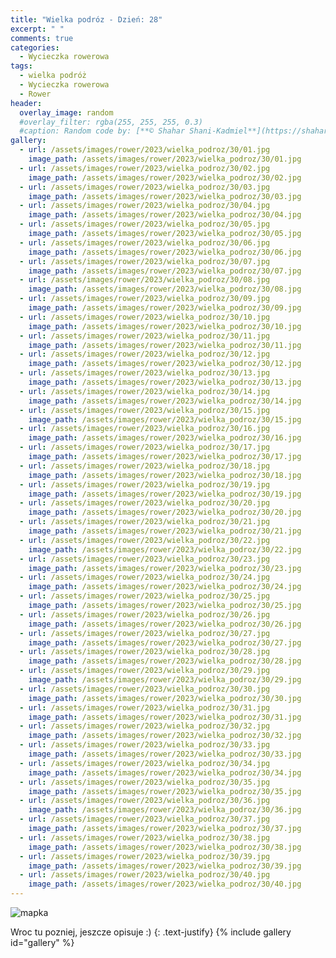 ```yaml
---
title: "Wielka podróz - Dzień: 28"
excerpt: " "
comments: true
categories:
  - Wycieczka rowerowa
tags:
  - wielka podróż
  - Wycieczka rowerowa
  - Rower
header:
  overlay_image: random
  #overlay_filter: rgba(255, 255, 255, 0.3)
  #caption: Random code by: [**© Shahar Shani-Kadmiel**](https://shaharkadmiel.github.io)"
gallery:
  - url: /assets/images/rower/2023/wielka_podroz/30/01.jpg
    image_path: /assets/images/rower/2023/wielka_podroz/30/01.jpg
  - url: /assets/images/rower/2023/wielka_podroz/30/02.jpg
    image_path: /assets/images/rower/2023/wielka_podroz/30/02.jpg
  - url: /assets/images/rower/2023/wielka_podroz/30/03.jpg
    image_path: /assets/images/rower/2023/wielka_podroz/30/03.jpg
  - url: /assets/images/rower/2023/wielka_podroz/30/04.jpg
    image_path: /assets/images/rower/2023/wielka_podroz/30/04.jpg
  - url: /assets/images/rower/2023/wielka_podroz/30/05.jpg
    image_path: /assets/images/rower/2023/wielka_podroz/30/05.jpg
  - url: /assets/images/rower/2023/wielka_podroz/30/06.jpg
    image_path: /assets/images/rower/2023/wielka_podroz/30/06.jpg
  - url: /assets/images/rower/2023/wielka_podroz/30/07.jpg
    image_path: /assets/images/rower/2023/wielka_podroz/30/07.jpg
  - url: /assets/images/rower/2023/wielka_podroz/30/08.jpg
    image_path: /assets/images/rower/2023/wielka_podroz/30/08.jpg
  - url: /assets/images/rower/2023/wielka_podroz/30/09.jpg
    image_path: /assets/images/rower/2023/wielka_podroz/30/09.jpg
  - url: /assets/images/rower/2023/wielka_podroz/30/10.jpg
    image_path: /assets/images/rower/2023/wielka_podroz/30/10.jpg
  - url: /assets/images/rower/2023/wielka_podroz/30/11.jpg
    image_path: /assets/images/rower/2023/wielka_podroz/30/11.jpg
  - url: /assets/images/rower/2023/wielka_podroz/30/12.jpg
    image_path: /assets/images/rower/2023/wielka_podroz/30/12.jpg
  - url: /assets/images/rower/2023/wielka_podroz/30/13.jpg
    image_path: /assets/images/rower/2023/wielka_podroz/30/13.jpg
  - url: /assets/images/rower/2023/wielka_podroz/30/14.jpg
    image_path: /assets/images/rower/2023/wielka_podroz/30/14.jpg
  - url: /assets/images/rower/2023/wielka_podroz/30/15.jpg
    image_path: /assets/images/rower/2023/wielka_podroz/30/15.jpg
  - url: /assets/images/rower/2023/wielka_podroz/30/16.jpg
    image_path: /assets/images/rower/2023/wielka_podroz/30/16.jpg
  - url: /assets/images/rower/2023/wielka_podroz/30/17.jpg
    image_path: /assets/images/rower/2023/wielka_podroz/30/17.jpg
  - url: /assets/images/rower/2023/wielka_podroz/30/18.jpg
    image_path: /assets/images/rower/2023/wielka_podroz/30/18.jpg
  - url: /assets/images/rower/2023/wielka_podroz/30/19.jpg
    image_path: /assets/images/rower/2023/wielka_podroz/30/19.jpg
  - url: /assets/images/rower/2023/wielka_podroz/30/20.jpg
    image_path: /assets/images/rower/2023/wielka_podroz/30/20.jpg
  - url: /assets/images/rower/2023/wielka_podroz/30/21.jpg
    image_path: /assets/images/rower/2023/wielka_podroz/30/21.jpg
  - url: /assets/images/rower/2023/wielka_podroz/30/22.jpg
    image_path: /assets/images/rower/2023/wielka_podroz/30/22.jpg
  - url: /assets/images/rower/2023/wielka_podroz/30/23.jpg
    image_path: /assets/images/rower/2023/wielka_podroz/30/23.jpg
  - url: /assets/images/rower/2023/wielka_podroz/30/24.jpg
    image_path: /assets/images/rower/2023/wielka_podroz/30/24.jpg
  - url: /assets/images/rower/2023/wielka_podroz/30/25.jpg
    image_path: /assets/images/rower/2023/wielka_podroz/30/25.jpg
  - url: /assets/images/rower/2023/wielka_podroz/30/26.jpg
    image_path: /assets/images/rower/2023/wielka_podroz/30/26.jpg
  - url: /assets/images/rower/2023/wielka_podroz/30/27.jpg
    image_path: /assets/images/rower/2023/wielka_podroz/30/27.jpg
  - url: /assets/images/rower/2023/wielka_podroz/30/28.jpg
    image_path: /assets/images/rower/2023/wielka_podroz/30/28.jpg
  - url: /assets/images/rower/2023/wielka_podroz/30/29.jpg
    image_path: /assets/images/rower/2023/wielka_podroz/30/29.jpg
  - url: /assets/images/rower/2023/wielka_podroz/30/30.jpg
    image_path: /assets/images/rower/2023/wielka_podroz/30/30.jpg
  - url: /assets/images/rower/2023/wielka_podroz/30/31.jpg
    image_path: /assets/images/rower/2023/wielka_podroz/30/31.jpg
  - url: /assets/images/rower/2023/wielka_podroz/30/32.jpg
    image_path: /assets/images/rower/2023/wielka_podroz/30/32.jpg
  - url: /assets/images/rower/2023/wielka_podroz/30/33.jpg
    image_path: /assets/images/rower/2023/wielka_podroz/30/33.jpg
  - url: /assets/images/rower/2023/wielka_podroz/30/34.jpg
    image_path: /assets/images/rower/2023/wielka_podroz/30/34.jpg
  - url: /assets/images/rower/2023/wielka_podroz/30/35.jpg
    image_path: /assets/images/rower/2023/wielka_podroz/30/35.jpg
  - url: /assets/images/rower/2023/wielka_podroz/30/36.jpg
    image_path: /assets/images/rower/2023/wielka_podroz/30/36.jpg
  - url: /assets/images/rower/2023/wielka_podroz/30/37.jpg
    image_path: /assets/images/rower/2023/wielka_podroz/30/37.jpg
  - url: /assets/images/rower/2023/wielka_podroz/30/38.jpg
    image_path: /assets/images/rower/2023/wielka_podroz/30/38.jpg
  - url: /assets/images/rower/2023/wielka_podroz/30/39.jpg
    image_path: /assets/images/rower/2023/wielka_podroz/30/39.jpg
  - url: /assets/images/rower/2023/wielka_podroz/30/40.jpg
    image_path: /assets/images/rower/2023/wielka_podroz/30/40.jpg
---
```

![mapka](/assets/images/rower/2023/wielka_podroz/30/mapka.png)

Wroc tu pozniej, jeszcze opisuje :)
{: .text-justify}
{% include gallery id="gallery" %}
